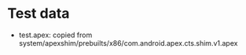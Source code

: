 # Test data

- test.apex: copied from system/apexshim/prebuilts/x86/com.android.apex.cts.shim.v1.apex